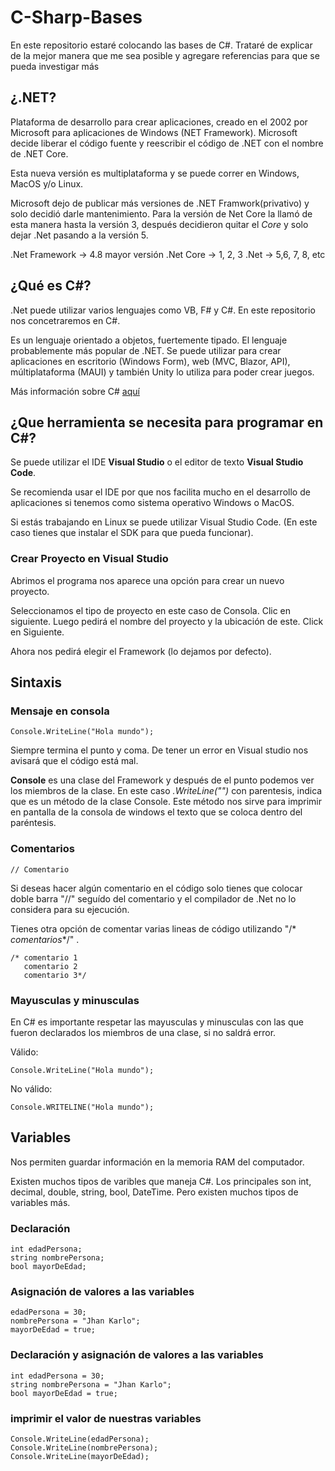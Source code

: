 # C-Sharp-Bases

En este repositorio estaré colocando las bases de C#.
Trataré de explicar de la mejor manera que me sea posible y agregare referencias para que se pueda investigar más

## ¿.NET?

Plataforma de desarrollo para crear aplicaciones, creado en el 2002 por Microsoft para aplicaciones de Windows (NET Framework). Microsoft decide liberar el código fuente y reescribir el código de .NET con el nombre de .NET Core.

Esta nueva versión es multiplataforma y se puede correr en Windows, MacOS y/o Linux.

Microsoft dejo de publicar más versiones de .NET Framwork(privativo) y solo decidió darle mantenimiento. Para la versión de Net Core la llamó de esta manera hasta la versión 3, después decidieron quitar el _Core_ y solo dejar .Net pasando a la versión 5.

.Net Framework -> 4.8 mayor versión
.Net Core -> 1, 2, 3
.Net -> 5,6, 7, 8, etc

## ¿Qué es C#?

.Net puede utilizar varios lenguajes como VB, F# y C#. En este repositorio nos concetraremos en C#.

Es un lenguaje orientado a objetos, fuertemente tipado. El lenguaje probablemente más popular de .NET. Se puede utilizar para crear aplicaciones en escritorio (Windows Form), web (MVC, Blazor, API), múltiplataforma (MAUI) y también Unity lo utiliza para poder crear juegos.

Más información sobre C# [aquí](https://learn.microsoft.com/es-es/dotnet/csharp/tour-of-csharp/)

## ¿Que herramienta se necesita para programar en C#?

Se puede utilizar el IDE **Visual Studio** o el editor de texto **Visual Studio Code**.

Se recomienda usar el IDE por que nos facilita mucho en el desarrollo de aplicaciones si tenemos como sistema operativo Windows o MacOS.

Si estás trabajando en Linux se puede utilizar Visual Studio Code. (En este caso tienes que instalar el SDK para que pueda funcionar).

### Crear Proyecto en Visual Studio

Abrimos el programa nos aparece una opción para crear un nuevo proyecto.

Seleccionamos el tipo de proyecto en este caso de Consola. Clic en siguiente.
Luego pedirá el nombre del proyecto y la ubicación de este. Click en Siguiente.

Ahora nos pedirá elegir el Framework (lo dejamos por defecto).

## Sintaxis

### Mensaje en consola

    Console.WriteLine("Hola mundo");

Siempre termina el punto y coma. De tener un error en Visual studio nos avisará que el código está mal.

**Console** es una clase del Framework y después de el punto podemos ver los miembros de la clase. En este caso _.WriteLine("")_ con parentesis, indica que es un método de la clase Console. Este método nos sirve para imprimir en pantalla de la consola de windows el texto que se coloca dentro del paréntesis.

### Comentarios

    // Comentario

Si deseas hacer algún comentario en el código solo tienes que colocar doble barra "//" seguído del comentario y el compilador de .Net no lo considera para su ejecución.

Tienes otra opción de comentar varias lineas de código utilizando "/* _comentarios_*/" .

    /* comentario 1
       comentario 2
       comentario 3*/

### Mayusculas y minusculas

En C# es importante respetar las mayusculas y minusculas con las que fueron declarados los miembros de una clase, si no saldrá error.

Válido:

    Console.WriteLine("Hola mundo");

No válido:

    Console.WRITELINE("Hola mundo");

## Variables

Nos permiten guardar información en la memoria RAM del computador.

Existen muchos tipos de varibles que maneja C#. Los principales son int, decimal, double, string, bool, DateTime. Pero existen muchos tipos de variables más.

### Declaración

    int edadPersona;
    string nombrePersona;
    bool mayorDeEdad;

### Asignación de valores a las variables

    edadPersona = 30;
    nombrePersona = "Jhan Karlo";
    mayorDeEdad = true;

### Declaración y asignación de valores a las variables

    int edadPersona = 30;
    string nombrePersona = "Jhan Karlo";
    bool mayorDeEdad = true;

### imprimir el valor de nuestras variables

    Console.WriteLine(edadPersona);
    Console.WriteLine(nombrePersona);
    Console.WriteLine(mayorDeEdad);

